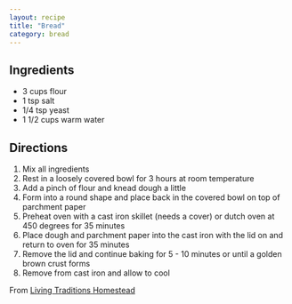 ```yaml
---
layout: recipe
title: "Bread"
category: bread
---
```


## Ingredients

- 3 cups flour
- 1 tsp salt
- 1/4 tsp yeast
- 1 1/2 cups warm water


## Directions
1. Mix all ingredients
2. Rest in a loosely covered bowl for 3 hours at room temperature
3. Add a pinch of flour and knead dough a little
4. Form into a round shape and place back in the covered bowl on top of parchment paper
5. Preheat oven with a cast iron skillet (needs a cover) or dutch oven at 450 degrees for 35 minutes
6. Place dough and parchment paper into the cast iron with the lid on and return to oven for 35 minutes
7. Remove the lid and continue baking for 5 - 10 minutes or until a golden brown crust forms
8. Remove from cast iron and allow to cool


From [Living Traditions Homestead](https://www.youtube.com/watch?v=LUO4BWNeR_8)